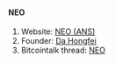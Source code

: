 #### NEO
 1. Website: [NEO (ANS)](https://neo.org/)
 2. Founder: [Da Hongfei](/people/DaHongfei.md) 
 3. Bitcointalk thread: [NEO](https://bitcointalk.org/index.php?topic=1571738.0)
